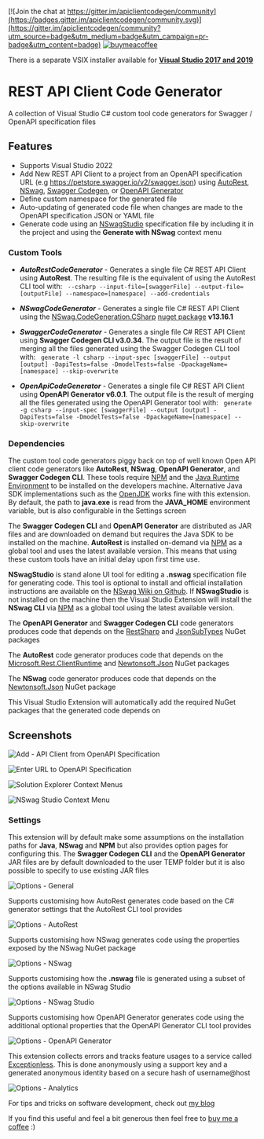 [![Join the chat at https://gitter.im/apiclientcodegen/community](https://badges.gitter.im/apiclientcodegen/community.svg)](https://gitter.im/apiclientcodegen/community?utm_source=badge&utm_medium=badge&utm_campaign=pr-badge&utm_content=badge)
[![buymeacoffee](https://img.shields.io/badge/buy%20me%20a%20coffee-donate-yellow.svg)](https://www.buymeacoffee.com/christianhelle)

There is a separate VSIX installer available for **[Visual Studio 2017 and 2019](https://marketplace.visualstudio.com/items?itemName=ChristianResmaHelle.APIClientCodeGenerator)**

# REST API Client Code Generator
A collection of Visual Studio C# custom tool code generators for Swagger / OpenAPI specification files

## Features

- Supports Visual Studio 2022
- Add New REST API Client to a project from an OpenAPI specification URL (e.g https://petstore.swagger.io/v2/swagger.json) using [AutoRest](https://github.com/Azure/autorest), [NSwag](https://github.com/RicoSuter/NSwag), [Swagger Codegen](https://github.com/swagger-api/swagger-codegen), or [OpenAPI Generator](https://github.com/OpenAPITools/openapi-generator)
- Define custom namespace for the generated file
- Auto-updating of generated code file when changes are made to the OpenAPI specification JSON or YAML file
- Generate code using an [NSwagStudio](https://github.com/RicoSuter/NSwag/wiki/NSwagStudio) specification file by including it in the project and using the **Generate with NSwag** context menu


### Custom Tools

- ***AutoRestCodeGenerator*** - Generates a single file C# REST API Client using **AutoRest**. 
The resulting file is the equivalent of using the AutoRest CLI tool with:
` --csharp --input-file=[swaggerFile] --output-file=[outputFile] --namespace=[namespace] --add-credentials`

- ***NSwagCodeGenerator*** - Generates a single file C# REST API Client using the [NSwag.CodeGeneration.CSharp](https://github.com/RSuter/NSwag/wiki/SwaggerToCSharpClientGenerator) [nuget package](https://www.nuget.org/packages/NSwag.CodeGeneration.CSharp/) **v13.16.1**

- ***SwaggerCodeGenerator*** - Generates a single file C# REST API Client using **Swagger Codegen CLI v3.0.34**.
The output file is the result of merging all the files generated using the Swagger Codegen CLI tool with:
` generate -l csharp --input-spec [swaggerFile] --output [output] -DapiTests=false -DmodelTests=false -DpackageName=[namespace] --skip-overwrite`

- ***OpenApiCodeGenerator*** - Generates a single file C# REST API Client using **OpenAPI Generator v6.0.1**.
The output file is the result of merging all the files generated using the OpenAPI Generator tool with:
` generate -g csharp --input-spec [swaggerFile] --output [output] -DapiTests=false -DmodelTests=false -DpackageName=[namespace] --skip-overwrite`


### Dependencies

The custom tool code generators piggy back on top of well known Open API client code generators like **AutoRest**, **NSwag**, **OpenAPI Generator**, and **Swagger Codegen CLI**. These tools require [NPM](https://www.npmjs.com/get-npm) and the [Java Runtime Environment](https://java.com/en/download/manual.jsp) to be installed on the developers machine. Alternative Java SDK implementations such as the [OpenJDK](https://adoptopenjdk.net) works fine with this extension. By default, the path to **java.exe** is read from the **JAVA_HOME** environment variable, but is also configurable in the Settings screen

The **Swagger Codegen CLI** and **OpenAPI Generator** are distributed as JAR files and are downloaded on demand but requires the Java SDK to be installed on the machine. **AutoRest** is installed on-demand via [NPM](https://www.npmjs.com/get-npm) as a global tool and uses the latest available version. This means that using these custom tools have an initial delay upon first time use. 

**NSwagStudio** is stand alone UI tool for editing a **.nswag** specification file for generating code. This tool is optional to install and official installation instructions are available on the [NSwag Wiki on Github](https://github.com/RicoSuter/NSwag/wiki/NSwagStudio). If **NSwagStudio** is not installed on the machine then the Visual Studio Extension will install the **NSwag CLI** via [NPM](https://www.npmjs.com/get-npm) as a global tool using the latest available version. 

The **OpenAPI Generator** and **Swagger Codegen CLI** code generators produces code that depends on the [RestSharp](https://www.nuget.org/packages/RestSharp/105.1.0) and [JsonSubTypes](https://www.nuget.org/packages/JsonSubTypes/1.2.0) NuGet packages

The **AutoRest** code generator produces code that depends on the [Microsoft.Rest.ClientRuntime](https://www.nuget.org/packages/Microsoft.Rest.ClientRuntime/2.3.21) and [Newtonsoft.Json](https://www.nuget.org/packages/Newtonsoft.Json/13.0.1) NuGet packages

The **NSwag** code generator produces code that depends on the [Newtonsoft.Json](https://www.nuget.org/packages/Newtonsoft.Json/13.0.1) NuGet package

This Visual Studio Extension will automatically add the required NuGet packages that the generated code depends on


## Screenshots

![Add - API Client from OpenAPI Specification](https://github.com/christianhelle/apiclientcodegen/raw/master/images/add-new-menu.png)

![Enter URL to OpenAPI Specification](https://github.com/christianhelle/apiclientcodegen/raw/master/images/add-new-dialog.png)

![Solution Explorer Context Menus](https://github.com/christianhelle/apiclientcodegen/raw/master/images/solution-explorer-context-menu.jpg)

![NSwag Studio Context Menu](https://github.com/christianhelle/apiclientcodegen/raw/master/images/nswagstudio-context-menu.jpg)


### Settings

This extension will by default make some assumptions on the installation paths for **Java**, **NSwag** and **NPM** but also provides option pages for configuring this. The **Swagger Codegen CLI** and the **OpenAPI Generator** JAR files are by default downloaded to the user TEMP folder but it is also possible to specify to use existing JAR files

![Options - General](https://github.com/christianhelle/apiclientcodegen/raw/master/images/options-general.png)

Supports customising how AutoRest generates code based on the C# generator settings that the AutoRest CLI tool provides

![Options - AutoRest](https://github.com/christianhelle/apiclientcodegen/raw/master/images/options-autorest.png)

Supports customising how NSwag generates code using the properties exposed by the NSwag NuGet package

![Options - NSwag](https://github.com/christianhelle/apiclientcodegen/raw/master/images/options-nswag.png)

Supports customising how the **.nswag** file is generated using a subset of the options available in NSwag Studio

![Options - NSwag Studio](https://github.com/christianhelle/apiclientcodegen/raw/master/images/options-nswagstudio.png)

Supports customising how OpenAPI Generator generates code using the additional optional properties that the OpenAPI Generator CLI tool provides

![Options - OpenAPI Generator](https://github.com/christianhelle/apiclientcodegen/raw/master/images/options-openapigenerator.png)

This extension collects errors and tracks feature usages to a service called [Exceptionless](https://exceptionless.com). This is done anonymously using a support key and a generated anonymous identity based on a secure hash of username@host

![Options - Analytics](https://github.com/christianhelle/apiclientcodegen/raw/master/images/support-key.png)


For tips and tricks on software development, check out [my blog](https://christianhelle.github.io)

If you find this useful and feel a bit generous then feel free to [buy me a coffee](https://www.buymeacoffee.com/christianhelle) :)

